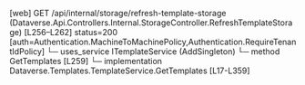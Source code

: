 [web] GET /api/internal/storage/refresh-template-storage  (Dataverse.Api.Controllers.Internal.StorageController.RefreshTemplateStorage)  [L256–L262] status=200 [auth=Authentication.MachineToMachinePolicy,Authentication.RequireTenantIdPolicy]
  └─ uses_service ITemplateService (AddSingleton)
    └─ method GetTemplates [L259]
      └─ implementation Dataverse.Templates.TemplateService.GetTemplates [L17-L359]

